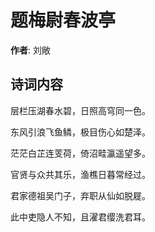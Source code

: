 # 题梅尉春波亭

**作者**: 刘敞

## 诗词内容

层栏压湖春水碧，日照高穹同一色。

东风引浪飞鱼鳞，极目伤心如楚泽。

茫茫白芷连芰荷，倚沼畦瀛遥望多。

官贤与众共其乐，渔樵日暮常经过。

君家德祖吴门子，弃职从仙如脱屣。

此中吏隐人不知，且濯君缨洗君耳。


